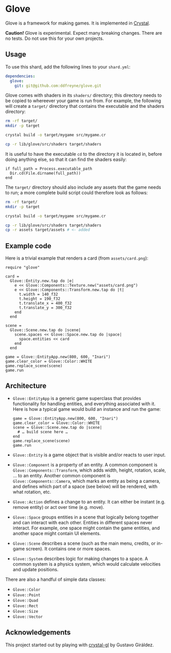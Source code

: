 # Glove

Glove is a framework for making games. It is implemented in [Crystal](https://crystal-lang.org/).

**Caution!** Glove is experimental. Expect many breaking changes. There are no tests. Do not use this for your own projects.

## Usage

To use this shard, add the following lines to your `shard.yml`:

```yaml
dependencies:
  glove:
    git: git@github.com:ddfreyne/glove.git
```

Glove comes with shaders in its `shaders/` directory; this directory needs to be copied to whereever your game is run from. For example, the following will create a `target/` directory that contains the executable and the shaders directory:

```bash
rm -rf target/
mkdir -p target

crystal build -o target/mygame src/mygame.cr

cp -r lib/glove/src/shaders target/shaders
```

It is useful to have the executable `cd` to the directory it is located in, before doing anything else, so that it can find the shaders easily:

```crystal
if full_path = Process.executable_path
  Dir.cd(File.dirname(full_path))
end
```

The `target/` directory should also include any assets that the game needs to run; a more complete build script could therefore look as follows:

```bash
rm -rf target/
mkdir -p target

crystal build -o target/mygame src/mygame.cr

cp -r lib/glove/src/shaders target/shaders
cp -r assets target/assets # <- added
```

## Example code

Here is a trivial example that renders a card (from `assets/card.png`):

```crystal
require "glove"

card =
  Glove::Entity.new.tap do |e|
    e << Glove::Components::Texture.new("assets/card.png")
    e << Glove::Components::Transform.new.tap do |t|
      t.width = 140_f32
      t.height = 190_f32
      t.translate_x = 400_f32
      t.translate_y = 300_f32
    end
  end

scene =
  Glove::Scene.new.tap do |scene|
    scene.spaces << Glove::Space.new.tap do |space|
      space.entities << card
    end
  end

game = Glove::EntityApp.new(800, 600, "Inari")
game.clear_color = Glove::Color::WHITE
game.replace_scene(scene)
game.run
```

## Architecture

* `Glove::EntityApp` is a generic game superclass that provides functionality for handling entities, and everything associated with it. Here is how a typical game would build an instance and run the game:

  ```crystal
  game = Glove::EntityApp.new(800, 600, "Inari")
  game.clear_color = Glove::Color::WHITE
  scene = Glove::Scene.new.tap do |scene|
    # … build scene here …
  end
  game.replace_scene(scene)
  game.run
  ```

* `Glove::Entity` is a game object that is visible and/or reacts to user input.

* `Glove::Component` is a property of an entity. A common component is `Glove::Components::Transform`, which adds width, height, rotation, scale, … to an entity. Another common component is `Glove::Components::Camera`, which marks an entity as being a camera, and defines which part of a space (see below) will be rendered, with what rotation, etc.

* `Glove::Action` defines a change to an entity. It can either be instant (e.g. remove entity) or act over time (e.g. move).

* `Glove::Space` groups entities in a scene that logically belong together and can interact with each other. Entities in different spaces never interact. For example, one space might contain the game entities, and another space might contain UI elements.

* `Glove::Scene` describes a scene (such as the main menu, credits, or in-game screen). It contains one or more spaces.

* `Glove::System` describes logic for making changes to a space. A common system is a physics system, which would calculate velocities and update positions.

There are also a handful of simple data classes:

* `Glove::Color`
* `Glove::Point`
* `Glove::Quad`
* `Glove::Rect`
* `Glove::Size`
* `Glove::Vector`

## Acknowledgements

This project started out by playing with [crystal-gl](https://github.com/ggiraldez/crystal-gl) by Gustavo Giráldez.
